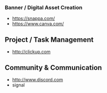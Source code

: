 ### Banner / Digital Asset Creation
* https://snappa.com/
* https://www.canva.com/


## Project  / Task Management
* http://clickup.com 


## Community & Communication
* http://www.discord.com
* signal 

